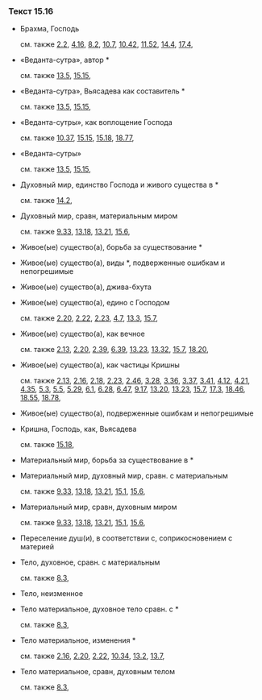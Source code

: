 ### Текст 15.16
	
- Брахма, Господь

	см. также  [2.2](../02/0202.md),  [4.16](../04/0416.md),  [8.2](../08/0802.md),  [10.7](../10/1007.md),  [10.42](../10/1042.md),  [11.52](../11/1152.md),  [14.4](../14/1404.md),  [17.4](../17/1704.md), 
	
- «Веданта-сутра», автор \*

	см. также  [13.5](../13/1305.md),  [15.15](../15/1515.md), 
	
- «Веданта-сутра», Вьясадева как составитель \*

	см. также  [13.5](../13/1305.md),  [15.15](../15/1515.md), 
	
- «Веданта-сутры», как воплощение Господа

	см. также  [10.37](../10/1037.md),  [15.15](../15/1515.md),  [15.18](../15/1518.md),  [18.77](../18/1877.md), 
	
- «Веданта-сутры»

	см. также  [13.5](../13/1305.md),  [15.15](../15/1515.md), 
	
- Духовный мир, единство Господа и живого существа в \*

	см. также  [14.2](../14/1402.md), 
	
- Духовный мир, сравн, материальным миром

	см. также  [9.33](../09/0933.md),  [13.18](../13/1318.md),  [13.21](../13/1321.md),  [15.6](../15/1506.md), 
	
- Живое(ые) существо(а), борьба за существование \*

	
- Живое(ые) существо(а), виды \*, подверженные ошибкам и непогрешимые

	
- Живое(ые) существо(а), джива-бхута

	
- Живое(ые) существо(а), едино с Господом

	см. также  [2.20](../02/0220.md),  [2.22](../02/0222.md),  [2.23](../02/0223.md),  [4.7](../04/0407.md),  [13.3](../13/1303.md),  [15.7](../15/1507.md), 
	
- Живое(ые) существо(а), как вечное

	см. также  [2.13](../02/0213.md),  [2.20](../02/0220.md),  [2.39](../02/0239.md),  [6.39](../06/0639.md),  [13.23](../13/1323.md),  [13.32](../13/1332.md),  [15.7](../15/1507.md),  [18.20](../18/1820.md), 
	
- Живое(ые) существо(а), как частицы Кришны

	см. также  [2.13](../02/0213.md),  [2.16](../02/0216.md),  [2.18](../02/0218.md),  [2.23](../02/0223.md),  [2.46](../02/0246.md),  [3.28](../03/0328.md),  [3.36](../03/0336.md),  [3.37](../03/0337.md),  [3.41](../03/0341.md),  [4.12](../04/0412.md),  [4.21](../04/0421.md),  [4.35](../04/0435.md),  [5.3](../05/0503.md),  [5.5](../05/0505.md),  [5.29](../05/0529.md),  [6.1](../06/0601.md),  [6.28](../06/0628.md),  [6.47](../06/0647.md),  [9.17](../09/0917.md),  [13.20](../13/1320.md),  [13.23](../13/1323.md),  [15.7](../15/1507.md),  [17.3](../17/1703.md),  [18.46](../18/1846.md),  [18.55](../18/1855.md),  [18.78](../18/1878.md), 
	
- Живое(ые) существо(а), подверженные ошибкам и непогрешимые

	
- Кришна, Господь, как, Вьясадева

	см. также  [15.18](../15/1518.md), 
	
- Материальный мир, борьба за существование в \*

	
- Материальный мир, духовный мир, сравн. с материальным

	см. также  [9.33](../09/0933.md),  [13.18](../13/1318.md),  [13.21](../13/1321.md),  [15.1](../15/1501.md),  [15.6](../15/1506.md), 
	
- Материальный мир, сравн, духовным миром

	см. также  [9.33](../09/0933.md),  [13.18](../13/1318.md),  [13.21](../13/1321.md),  [15.1](../15/1501.md),  [15.6](../15/1506.md), 
	
- Переселение душ(и), в соответствии с, соприкосновением с материей

	
- Тело, духовное, сравн. с материальным

	см. также  [8.3](../08/0803.md), 
	
- Тело, неизменное

	
- Тело материальное, духовное тело сравн. с \*

	см. также  [8.3](../08/0803.md), 
	
- Тело материальное, изменения \*

	см. также  [2.16](../02/0216.md),  [2.20](../02/0220.md),  [2.22](../02/0222.md),  [10.34](../10/1034.md),  [13.2](../13/1302.md),  [13.7](../13/1307.md), 
	
- Тело материальное, сравн, духовным телом

	см. также  [8.3](../08/0803.md), 
